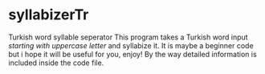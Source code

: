 # syllabizerTr
Turkish word syllable seperator
This program takes a Turkish word input *starting with uppercase letter* and syllabize it.
It is maybe a beginner code but i hope it will be useful for you, enjoy!
By the way detailed information is included inside the code file.
